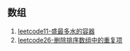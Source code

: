 ## 数组
1. [leetcode11-盛最多水的容器](https://github.com/mework/algorithm-learning/blob/master/Array/11.%E7%9B%9B%E6%9C%80%E5%A4%9A%E6%B0%B4%E7%9A%84%E5%AE%B9%E5%99%A8/index.md)
2. [leetcode26-删除排序数组中的重复项](https://github.com/mework/algorithm-learning/blob/master/Array/26.%E5%88%A0%E9%99%A4%E6%8E%92%E5%BA%8F%E6%95%B0%E7%BB%84%E4%B8%AD%E7%9A%84%E9%87%8D%E5%A4%8D%E9%A1%B9/index.md)
